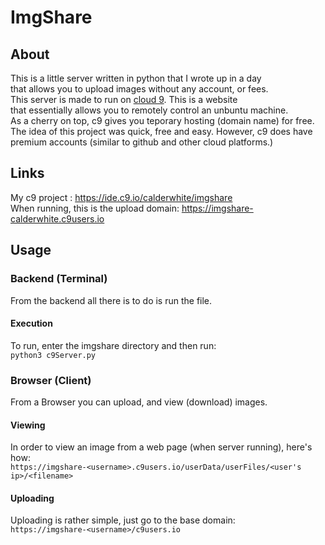 # ImgShare
## About
This is a little server written in python that I wrote up in a day    
that allows you to upload images without any account, or fees.    
This server is made to run on [cloud 9](http://c9.io). This is a website    
that essentially allows you to remotely control an unbuntu machine.    
As a cherry on top, c9 gives you teporary hosting (domain name) for free.    
The idea of this project was quick, free and easy. However, c9 does have premium accounts (similar to github and other cloud platforms.)
## Links
My c9 project : https://ide.c9.io/calderwhite/imgshare    
When running, this is the upload domain: https://imgshare-calderwhite.c9users.io
## Usage
### Backend (Terminal)
From the backend all there is to do is run the file.
#### Execution
To run, enter the imgshare directory and then run:    
`python3 c9Server.py`
### Browser (Client)
From a Browser you can upload, and view (download) images.
#### Viewing
In order to view an image from a web page (when server running), here's how:    
`https://imgshare-<username>.c9users.io/userData/userFiles/<user's ip>/<filename>`
#### Uploading
Uploading is rather simple, just go to the base domain:    
`https://imgshare-<username>/c9users.io`